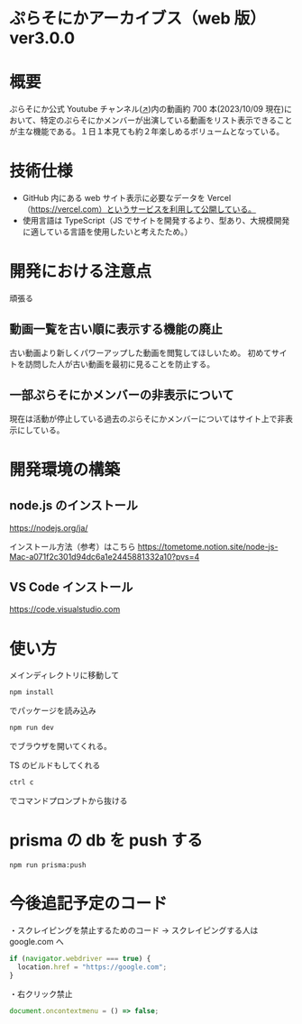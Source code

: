# ぷらそにかアーカイブス（web 版）ver3.0.0

# 概要

ぷらそにか公式 Youtube チャンネル([↗︎](https://www.youtube.com/channel/UCZx7esGXyW6JXn98byfKEIA))内の動画約 700 本(2023/10/09 現在)において、特定のぷらそにかメンバーが出演している動画をリスト表示できることが主な機能である。１日１本見ても約２年楽しめるボリュームとなっている。

# 技術仕様

- GitHub 内にある web サイト表示に必要なデータを Vercel（https://vercel.com）というサービスを利用して公開している。
- 使用言語は TypeScript（JS でサイトを開発するより、型あり、大規模開発に適している言語を使用したいと考えたため。）

# 開発における注意点

頑張る

## 動画一覧を古い順に表示する機能の廃止

古い動画より新しくパワーアップした動画を閲覧してほしいため。
初めてサイトを訪問した人が古い動画を最初に見ることを防止する。

## 一部ぷらそにかメンバーの非表示について

現在は活動が停止している過去のぷらそにかメンバーについてはサイト上で非表示にしている。

# 開発環境の構築

## node.js のインストール

https://nodejs.org/ja/

インストール方法（参考）はこちら
https://tometome.notion.site/node-js-Mac-a071f2c301d94dc6a1e2445881332a10?pvs=4

## VS Code インストール

https://code.visualstudio.com

# 使い方

メインディレクトリに移動して

```bash
npm install
```

でパッケージを読み込み

```bash
npm run dev
```

でブラウザを開いてくれる。

TS のビルドもしてくれる

```bash
ctrl c
```

でコマンドプロンプトから抜ける

# prisma の db を push する

```
npm run prisma:push
```

# 今後追記予定のコード

・スクレイピングを禁止するためのコード
→ スクレイピングする人は google.com へ

```jsx
if (navigator.webdriver === true) {
  location.href = "https://google.com";
}
```

・右クリック禁止

```jsx
document.oncontextmenu = () => false;
```
